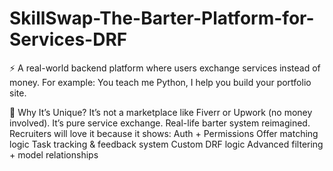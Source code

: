 # SkillSwap-The-Barter-Platform-for-Services-DRF
⚡ A real-world backend platform where users exchange services instead of money. For example: You teach me Python, I help you build your portfolio site.

🧠 Why It’s Unique?
It’s not a marketplace like Fiverr or Upwork (no money involved).
It’s pure service exchange. Real-life barter system reimagined.
Recruiters will love it because it shows:
Auth + Permissions
Offer matching logic
Task tracking & feedback system
Custom DRF logic
Advanced filtering + model relationships



